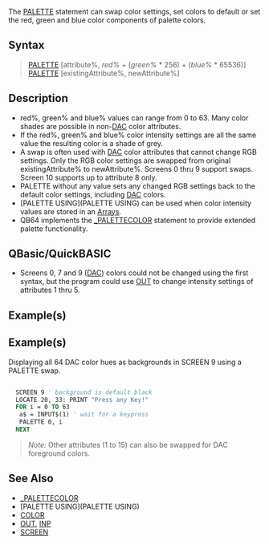 The [PALETTE](PALETTE) statement can swap color settings, set colors to default or set the red, green and blue color components of palette colors.


## Syntax
 

>  [PALETTE](PALETTE) [attribute%, *red%* + (*green%* * 256) + (*blue%* * 65536)]
>  [PALETTE](PALETTE) [existingAttribute%, newAttribute%]


## Description

* red%, green% and blue% values can range from 0 to 63. Many color shades are possible in non-[DAC](DAC) color attributes.
* If the red%, green% and blue% color intensity settings are all the same value the resulting color is a shade of grey.
* A swap is often used with [DAC](DAC) color attributes that cannot change RGB settings. Only the RGB color settings are swapped from original existingAttribute% to newAttribute%. Screens 0 thru 9 support swaps. Screen 10 supports up to attribute 8 only.
* PALETTE without any value sets any changed RGB settings back to the default color settings, including [DAC](DAC) colors.
* [PALETTE USING](PALETTE USING) can be used when color intensity values are stored in an [Arrays](Arrays).
* QB64 implements the [_PALETTECOLOR](_PALETTECOLOR) statement to provide extended palette functionality.


## QBasic/QuickBASIC

* Screens 0, 7 and 9 ([DAC](DAC)) colors could not be changed using the first syntax, but the program could use [OUT](OUT) to change intensity settings of attributes 1 thru 5.


## Example(s)

## Example(s)
 Displaying all 64 DAC color hues as backgrounds in SCREEN 9 using a PALETTE swap.


```vb

  SCREEN 9 ' background is default black
  LOCATE 20, 33: PRINT "Press any Key!"  
  FOR i = 0 TO 63
   a$ = INPUT$(1) ' wait for a keypress
   PALETTE 0, i
  NEXT 

```
> *Note:* Other attributes (1 to 15) can also be swapped for DAC foreground colors.


## See Also

* [_PALETTECOLOR](_PALETTECOLOR)
* [PALETTE USING](PALETTE USING)
* [COLOR](COLOR)
* [OUT](OUT), [INP](INP)
* [SCREEN](SCREEN)




